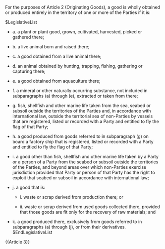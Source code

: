 For the purposes of Article 2 (Originating Goods), a good is wholly obtained or produced entirely in the territory of one or more of the Parties if it is:

$LegislativeList
* a. a plant or plant good, grown, cultivated, harvested, picked or gathered there;

* b. a live animal born and raised there;

* c. a good obtained from a live animal there;

* d. an animal obtained by hunting, trapping, fishing, gathering or capturing there;

* e. a good obtained from aquaculture there;

* f. a mineral or other naturally occurring substance, not included in subparagraphs (a) through (e), extracted or taken from there;

* g. fish, shellfish and other marine life taken from the sea, seabed or subsoil outside the territories of the Parties and, in accordance with international law, outside the territorial sea of non-Parties by vessels that are registered, listed or recorded with a Party and entitled to fly the flag of that Party;

* h. a good produced from goods referred to in subparagraph (g) on board a factory ship that is registered, listed or recorded with a Party and entitled to fly the flag of that Party;

* i. a good other than fish, shellfish and other marine life taken by a Party or a person of a Party from the seabed or subsoil outside the territories of the Parties, and beyond areas over which non-Parties exercise jurisdiction provided that Party or person of that Party has the right to exploit that seabed or subsoil in accordance with international law;

* j. a good that is:

  * i. waste or scrap derived from production there; or

  * ii. waste or scrap derived from used goods collected there, provided that those goods are fit only for the recovery of raw materials; and

* k. a good produced there, exclusively from goods referred to in subparagraphs (a) through (j), or from their derivatives.
$EndLegislativeList

{{Article 3}}